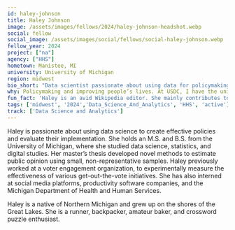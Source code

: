 ```yaml
---
id: haley-johnson
title: Haley Johnson
image: /assets/images/fellows/2024/haley-johnson-headshot.webp
social: fellow
social_image: /assets/images/social/fellows/social-haley-johnson.webp
fellow_year: 2024
project: ["na"]
agency: ["HHS"]
hometown: Manistee, MI
university: University of Michigan
region: midwest
bio_short: "Data scientist passionate about using data for policymaking that improves people's lives"
why: Policymaking and improving people’s lives. At USDC, I have the unique opportunity to work on high-impact projects that directly impact Americans and foster positive change. 
fun_fact: 'Haley is an avid Wikipedia editor. She mainly contributes to articles about pop culture, geography, and Northern Michigan.'
tags: ['midwest', '2024','Data_Science_And_Analytics', 'HHS', 'active']
track: ['Data Science and Analytics']
---
```


Haley is passionate about using data science to create effective policies and evaluate their implementation. She holds an M.S. and B.S. from the University of Michigan, where she studied data science, statistics, and digital studies. Her master’s thesis developed novel methods to estimate public opinion using small, non-representative samples. Haley previously worked at a voter engagement organization, to experimentally measure the effectiveness of various get-out-the-vote initiatives. She has also interned at social media platforms, productivity software companies, and the Michigan Department of Health and Human Services. 

Haley is a native of Northern Michigan and grew up on the shores of the Great Lakes. She is a runner, backpacker, amateur baker, and crossword puzzle enthusiast.